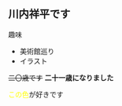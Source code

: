 ## 川内祥平です

趣味
* 美術館巡り
* イラスト

~~二〇歳です~~
**二十一歳になりました**

<span style="color: yellow; ">この色</span>が好きです
